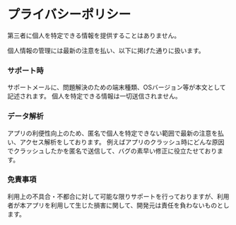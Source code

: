 # プライバシーポリシー

第三者に個人を特定できる情報を提供することはありません。

個人情報の管理には最新の注意を払い、以下に掲げた通りに扱います。

### サポート時

サポートメールに、問題解決のための端末種類、OSバージョン等が本文として記述されます。
個人を特定できる情報は一切送信されません。

 

### データ解析

アプリの利便性向上のため、匿名で個人を特定できない範囲で最新の注意を払い、アクセス解析をしております。
例えばアプリのクラッシュ時にどんな原因でクラッシュしたかを匿名で送信して、バグの素早い修正に役立たせております。

 

### 免責事項

利用上の不具合・不都合に対して可能な限りサポートを行っておりますが、利用者が本アプリを利用して生じた損害に関して、開発元は責任を負わないものとします。